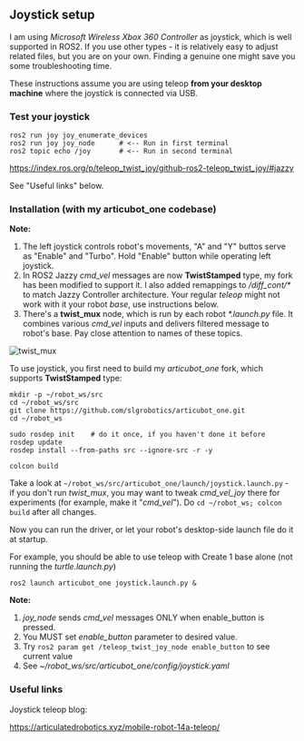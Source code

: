 ## Joystick setup

I am using _Microsoft Wireless Xbox 360 Controller_ as joystick, which is well supported in ROS2.
If you use other types - it is relatively easy to adjust related files, but you are on your own.
Finding a genuine one might save you some troubleshooting time.

These instructions assume you are using teleop **from your desktop machine** where the joystick is connected via USB.

### Test your joystick
```
ros2 run joy joy_enumerate_devices
ros2 run joy joy_node      # <-- Run in first terminal
ros2 topic echo /joy       # <-- Run in second terminal
```
https://index.ros.org/p/teleop_twist_joy/github-ros2-teleop_twist_joy/#jazzy

See "Useful links" below.

### Installation (with my articubot_one codebase)

**Note:** 
1. The left joystick controls robot's movements, "A" and "Y" buttos serve as "Enable" and "Turbo". Hold "Enable" button while operating left joystick.
2. In ROS2 Jazzy *cmd_vel* messages are now **TwistStamped** type, my fork has been modified to support it.
   I also added remappings to _/diff_cont/*_ to match Jazzy Controller architecture.
   Your regular _teleop_ might not work with it your robot _base_, use instructions below.
3. There's a **twist_mux** node, which is run by each robot _*.launch.py_ file. It combines various *cmd_vel* inputs and delivers filtered message to robot's base. Pay close attention to names of these topics.

![twist_mux](https://github.com/user-attachments/assets/7007fc56-699a-475a-b5d8-a371beb6be31)

To use joystick, you first need to build my *articubot_one* fork, which supports **TwistStamped** type:
```
mkdir -p ~/robot_ws/src
cd ~/robot_ws/src
git clone https://github.com/slgrobotics/articubot_one.git
cd ~/robot_ws

sudo rosdep init    # do it once, if you haven't done it before
rosdep update
rosdep install --from-paths src --ignore-src -r -y

colcon build
```
Take a look at ```~/robot_ws/src/articubot_one/launch/joystick.launch.py``` - if you don't run *twist_mux*, you may want to tweak *cmd_vel_joy* there for experiments (for example, make it "*cmd_vel*").
Do ```cd ~/robot_ws; colcon build``` after all changes.

Now you can run the driver, or let your robot's desktop-side launch file do it at startup. 

For example, you should be able to use teleop with Create 1 base alone (not running the *turtle.launch.py*)
```
ros2 launch articubot_one joystick.launch.py &
```

**Note:**
1. *joy_node* sends *cmd_vel* messages ONLY when enable_button is pressed.
2. You MUST set *enable_button* parameter to desired value.
3. Try ```ros2 param get /teleop_twist_joy_node enable_button``` to see current value
4. See *~/robot_ws/src/articubot_one/config/joystick.yaml*

### Useful links

Joystick teleop blog:

https://articulatedrobotics.xyz/mobile-robot-14a-teleop/

